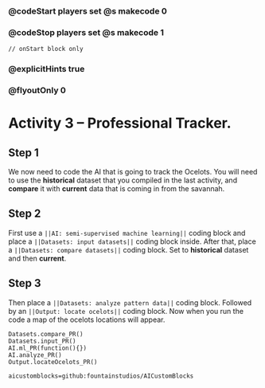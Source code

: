 ### @codeStart players set @s makecode 0
### @codeStop players set @s makecode 1

```template
// onStart block only
```

### @explicitHints true
### @flyoutOnly 0

# Activity 3 – Professional Tracker.

## Step 1
We now need to code the AI that is going to track the Ocelots. 
You will need to use the **historical** dataset that you compiled in the last activity, 
and **compare** it with **current** data that is coming in from the savannah. 

## Step 2
First use a `||AI: semi-supervised machine learning||` coding block and place a `||Datasets: input datasets||` coding block inside.
After that, place a `||Datasets: compare datasets||` coding block. Set to **historical** dataset and then **current**.

## Step 3
Then place a `||Datasets: analyze pattern data||` coding block. Followed by an `||Output: locate ocelots||` coding block. Now when you run the code a map of the ocelots locations will appear.

```ghost
Datasets.compare_PR()
Datasets.input_PR()
AI.ml_PR(function(){})
AI.analyze_PR()
Output.locateOcelots_PR()
```

```package
aicustomblocks=github:fountainstudios/AICustomBlocks
```